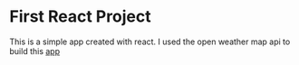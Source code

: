 # First React Project
This is a simple app created with react.
I used the open weather map api to build this [app](https://practical-cori-efa4a8.netlify.app/)

